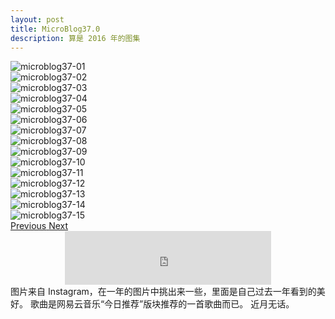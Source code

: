 ```yaml
---
layout: post
title: MicroBlog37.0
description: 算是 2016 年的图集
---
```

<div id="carousel" class="carousel slide" data-ride="carousel">
  <div class="carousel-inner" role="listbox">
    <div class="active item">
      <img src="{{ site.url }}/assets/microblog37-01.jpg" alt="microblog37-01">
    </div>
    <div class="item">
      <img src="{{ site.url }}/assets/microblog37-02.jpg" alt="microblog37-02">
    </div>
    <div class="item">
      <img src="{{ site.url }}/assets/microblog37-03.jpg" alt="microblog37-03">
    </div>
    <div class="item">
      <img src="{{ site.url }}/assets/microblog37-04.jpg" alt="microblog37-04">
    </div>
    <div class="item">
      <img src="{{ site.url }}/assets/microblog37-05.jpg" alt="microblog37-05">
    </div>
    <div class="item">
      <img src="{{ site.url }}/assets/microblog37-06.jpg" alt="microblog37-06">
    </div>
    <div class="item">
      <img src="{{ site.url }}/assets/microblog37-07.jpg" alt="microblog37-07">
    </div>
    <div class="item">
      <img src="{{ site.url }}/assets/microblog37-08.jpg" alt="microblog37-08">
    </div>
    <div class="item">
      <img src="{{ site.url }}/assets/microblog37-09.jpg" alt="microblog37-09">
    </div>
    <div class="item">
      <img src="{{ site.url }}/assets/microblog37-10.jpg" alt="microblog37-10">
    </div>
    <div class="item">
      <img src="{{ site.url }}/assets/microblog37-11.jpg" alt="microblog37-11">
    </div>
    <div class="item">
      <img src="{{ site.url }}/assets/microblog37-12.jpg" alt="microblog37-12">
    </div>
    <div class="item">
      <img src="{{ site.url }}/assets/microblog37-13.jpg" alt="microblog37-13">
    </div>
    <div class="item">
      <img src="{{ site.url }}/assets/microblog37-14.jpg" alt="microblog37-14">
    </div>
    <div class="item">
      <img src="{{ site.url }}/assets/microblog37-15.jpg" alt="microblog37-15">
    </div>
  </div>
  <a class="carousel-control" href="#carousel" role="button" data-slide="prev" style="background-image: none">
    <span class="glyphicon glyphicon-chevron-left" aria-hidden="true"></span>
    <span class="sr-only">Previous</span>
  </a>
  <a class="right carousel-control" href="#carousel" role="button" data-slide="next" style="background-image: none">
    <span class="glyphicon glyphicon-chevron-right" aria-hidden="true"></span>
    <span class="sr-only">Next</span>
  </a>
</div>
<center><iframe frameborder="no" border="0" marginwidth="0" marginheight="0" width="330" height="86" src="https://music.163.com/outchain/player?type=2&id=406072676&auto=1&height=66"></iframe></center>
图片来自 Instagram，在一年的图片中挑出来一些，里面是自己过去一年看到的美好。
歌曲是网易云音乐“今日推荐”版块推荐的一首歌曲而已。
近月无话。